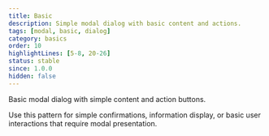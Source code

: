 ```yaml
---
title: Basic
description: Simple modal dialog with basic content and actions.
tags: [modal, basic, dialog]
category: basics
order: 10
highlightLines: [5-8, 20-26]
status: stable
since: 1.0.0
hidden: false
---
```


Basic modal dialog with simple content and action buttons.

Use this pattern for simple confirmations, information display, or basic user interactions that require modal presentation.
